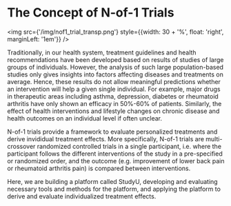 # The Concept of N-of-1 Trials

<img src={'/img/nof1_trial_transp.png'} style={{width: 30 + '%', float: 'right', marginLeft: '1em'}}
/>

Traditionally, in our health system, treatment guidelines and health recommendations have been
developed based on results of studies of large groups of individuals. However, the analysis of such
large population-based studies only gives insights into factors affecting diseases and treatments on
average. Hence, these results do not allow meaningful predictions whether an intervention will help
a given single individual. For example, major drugs in therapeutic areas including asthma,
depression, diabetes or rheumatoid arthritis have only shown an efficacy in 50%-60% of patients.
Similarly, the effect of health interventions and lifestyle changes on chronic disease and health
outcomes on an individual level if often unclear.

N-of-1 trials provide a framework to evaluate personalized treatments and derive invididual
treatment effects. More specifically, N-of-1 trials are multi-crossover randomized controlled trials
in a single participant, i.e. where the participant follows the different interventions of the study
in a pre-specified or randomized order, and the outcome (e.g. improvement of lower back pain or
rheumatoid arthritis pain) is compared between interventions.

Here, we are building a platform called StudyU, developing and evaluating necessary tools and
methods for the platform, and applying the platform to derive and evaluate individualized treatment
effects.
